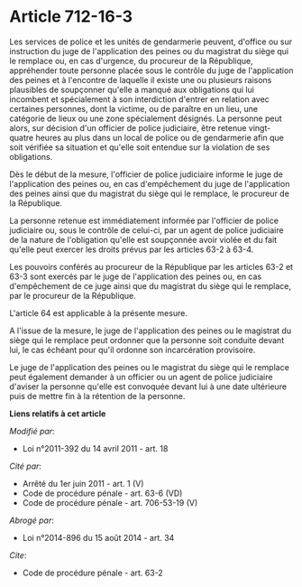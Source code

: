 # Article 712-16-3

Les services de police et les unités de gendarmerie peuvent, d'office ou sur instruction du juge de l'application des peines
ou du magistrat du siège qui le remplace ou, en cas d'urgence, du procureur de la République, appréhender toute personne
placée sous le contrôle du juge de l'application des peines et à l'encontre de laquelle il existe une ou plusieurs raisons
plausibles de soupçonner qu'elle a manqué aux obligations qui lui incombent et spécialement à son interdiction d'entrer en
relation avec certaines personnes, dont la victime, ou de paraître en un lieu, une catégorie de lieux ou une zone
spécialement désignés. La personne peut alors, sur décision d'un officier de police judiciaire, être retenue vingt-quatre
heures au plus dans un local de police ou de gendarmerie afin que soit vérifiée sa situation et qu'elle soit entendue sur la
violation de ses obligations. 

Dès le début de la mesure, l'officier de police judiciaire informe le juge de l'application des peines ou, en cas
d'empêchement du juge de l'application des peines ainsi que du magistrat du siège qui le remplace, le procureur de la
République. 

La personne retenue est immédiatement informée par l'officier de police judiciaire ou, sous le contrôle de celui-ci, par un
agent de police judiciaire de la nature de l'obligation qu'elle est soupçonnée avoir violée et du fait qu'elle peut exercer
les droits prévus par les articles 63-2 à 63-4. 

Les pouvoirs conférés au procureur de la République par les articles 63-2 et 63-3 sont exercés par le juge de l'application
des peines ou, en cas d'empêchement de ce juge ainsi que du magistrat du siège qui le remplace, par le procureur de la
République. 

L'article 64 est applicable à la présente mesure. 

A l'issue de la mesure, le juge de l'application des peines ou le magistrat du siège qui le remplace peut ordonner que la
personne soit conduite devant lui, le cas échéant pour qu'il ordonne son incarcération provisoire. 

Le juge de l'application des peines ou le magistrat du siège qui le remplace peut également demander à un officier ou un
agent de police judiciaire d'aviser la personne qu'elle est convoquée devant lui à une date ultérieure puis de mettre fin à
la rétention de la personne.

**Liens relatifs à cet article**

_Modifié par_:

  - Loi n°2011-392 du 14 avril 2011 - art. 18

_Cité par_:

  - Arrêté du 1er juin 2011 - art. 1 (V)
  - Code de procédure pénale - art. 63-6 (VD)
  - Code de procédure pénale - art. 706-53-19 (V)

_Abrogé par_:

  - Loi n°2014-896 du 15 août 2014 - art. 34

_Cite_:

  - Code de procédure pénale - art. 63-2
